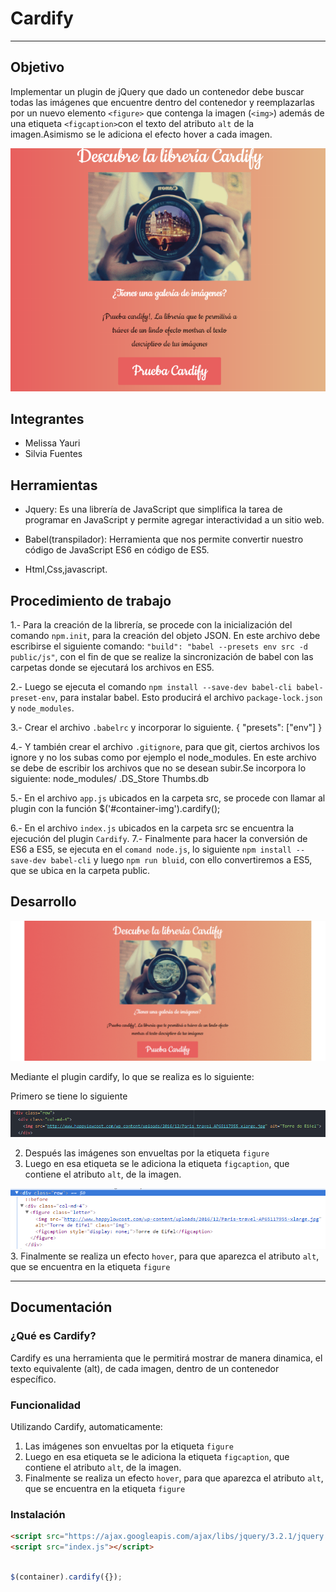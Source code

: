 # Cardify

***
## Objetivo

Implementar un plugin de jQuery que dado un contenedor debe buscar todas las
imágenes que encuentre dentro del contenedor y reemplazarlas por un nuevo
elemento `<figure>` que contenga la imagen (`<img>`) además de una etiqueta `<figcaption>`con el texto del atributo `alt` de la imagen.Asimismo se le adiciona el efecto hover a cada imagen.

![GIF](public/assets/imagenes/principal.png)

## Integrantes

* Melissa Yauri
* Silvia Fuentes

## Herramientas

* Jquery: Es una librería de JavaScript que simplifica la tarea de programar en JavaScript y permite agregar interactividad a un sitio web.

* Babel(transpilador): Herramienta  que nos permite convertir nuestro código de JavaScript ES6 en código de ES5.

* Html,Css,javascript.

## Procedimiento de trabajo

1.- Para la creación de la librería, se procede con la inicialización del comando `npm.init`, para la creación del objeto JSON.
    En este archivo debe escribirse el siguiente comando:
    `"build": "babel --presets env src -d public/js"`,
    con el fin de que se realize la sincronización de babel con las carpetas donde se ejecutará los archivos en ES5.

2.- Luego se ejecuta el comando `npm install --save-dev babel-cli babel-preset-env`, para instalar babel.
    Esto producirá el archivo `package-lock.json` y `node_modules`.

3.- Crear el archivo `.babelrc` y incorporar lo siguiente.
    { "presets": ["env"] }

4.- Y también crear el archivo `.gitignore`, para que git, ciertos archivos los ignore y no los subas como por ejemplo el node_modules. En este archivo se debe de escribir los archivos que no se desean subir.Se incorpora lo siguiente:
    node_modules/
    .DS_Store
    Thumbs.db

5.- En el archivo `app.js` ubicados en la carpeta src, se procede con llamar al plugin con la función
    $('#container-img').cardify();

6.- En el archivo `index.js` ubicados en la carpeta src se encuentra la ejecución del plugin `Cardify`.
7.- Finalmente para hacer la conversión de ES6 a ES5, se ejecuta en el `comand node.js`, lo siguiente `npm install --save-dev babel-cli` y luego `npm run bluid`, con ello convertiremos a ES5, que se ubica en la carpeta public.


## Desarrollo
![GIF](public/assets/imagenes/demo.gif)

Mediante el plugin cardify, lo que se realiza es lo siguiente:

Primero se tiene lo siguiente

![img](public/assets/imagenes/img.png)

2. Después las imágenes son envueltas por la etiqueta `figure`
3. Luego en esa etiqueta se le adiciona la etiqueta `figcaption`, que contiene el atributo `alt`, de la imagen.

![etiqueta](public/assets/imagenes/etiqueta.png)
3. Finalmente se realiza un efecto `hover`, para que aparezca el atributo `alt`, que se encuentra en la etiqueta `figure`

***
## Documentación

### ¿Qué es Cardify?

Cardify es una herramienta que le permitirá mostrar de manera dinamica, el texto equivalente (alt), de cada imagen, dentro de un contenedor específico.

### Funcionalidad

Utilizando Cardify, automaticamente:
1. Las imágenes son envueltas por la etiqueta `figure`
2. Luego en esa etiqueta se le adiciona la etiqueta `figcaption`, que contiene el atributo `alt`, de la imagen.
3. Finalmente se realiza un efecto `hover`, para que aparezca el atributo `alt`, que se encuentra en la etiqueta `figure`

### Instalación

```html
<script src="https://ajax.googleapis.com/ajax/libs/jquery/3.2.1/jquery.min.js"></script>
<script src="index.js"></script>
```

```js

$(container).cardify({});
```

